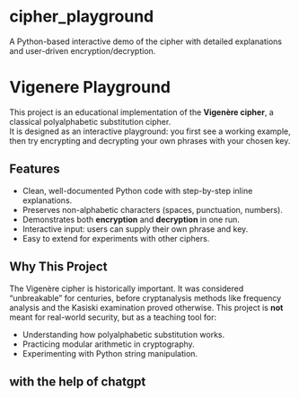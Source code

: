 # cipher_playground
A Python-based interactive demo of the cipher with detailed explanations and user-driven encryption/decryption.


# Vigenere Playground

This project is an educational implementation of the **Vigenère cipher**, a classical polyalphabetic substitution cipher.  
It is designed as an interactive playground: you first see a working example, then try encrypting and decrypting your own phrases with your chosen key.  

## Features
- Clean, well-documented Python code with step-by-step inline explanations.
- Preserves non-alphabetic characters (spaces, punctuation, numbers).
- Demonstrates both **encryption** and **decryption** in one run.
- Interactive input: users can supply their own phrase and key.
- Easy to extend for experiments with other ciphers.

## Why This Project
The Vigenère cipher is historically important. It was considered “unbreakable” for centuries, before cryptanalysis methods like frequency analysis and the Kasiski examination proved otherwise. This project is **not** meant for real-world security, but as a teaching tool for:
- Understanding how polyalphabetic substitution works.
- Practicing modular arithmetic in cryptography.
- Experimenting with Python string manipulation.

## with the help of chatgpt

